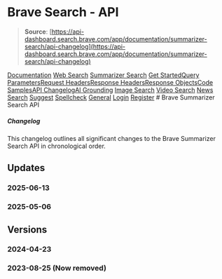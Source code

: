 # Brave Search - API

> **Source**: [https://api-dashboard.search.brave.com/app/documentation/summarizer-search/api-changelog](https://api-dashboard.search.brave.com/app/documentation/summarizer-search/api-changelog)


[](https://api-dashboard.search.brave.com/app/dashboard)  [](https://api-dashboard.search.brave.com/app/dashboard)  [Documentation](https://api-dashboard.search.brave.com/app/documentation) [Web Search](https://api-dashboard.search.brave.com/app/documentation/web-search) [Summarizer Search](https://api-dashboard.search.brave.com/app/documentation/summarizer-search) [Get Started](https://api-dashboard.search.brave.com/app/documentation/summarizer-search/get-started)[Query Parameters](https://api-dashboard.search.brave.com/app/documentation/summarizer-search/query)[Request Headers](https://api-dashboard.search.brave.com/app/documentation/summarizer-search/request-headers)[Response Headers](https://api-dashboard.search.brave.com/app/documentation/summarizer-search/response-headers)[Response Objects](https://api-dashboard.search.brave.com/app/documentation/summarizer-search/responses)[Code Samples](https://api-dashboard.search.brave.com/app/documentation/summarizer-search/code-samples)[API Changelog](https://api-dashboard.search.brave.com/app/documentation/summarizer-search/api-changelog)[AI Grounding](https://api-dashboard.search.brave.com/app/documentation/ai-grounding) [Image Search](https://api-dashboard.search.brave.com/app/documentation/image-search) [Video Search](https://api-dashboard.search.brave.com/app/documentation/video-search) [News Search](https://api-dashboard.search.brave.com/app/documentation/news-search) [Suggest](https://api-dashboard.search.brave.com/app/documentation/suggest) [Spellcheck](https://api-dashboard.search.brave.com/app/documentation/spellcheck) [General](https://api-dashboard.search.brave.com/app/documentation/general)    [Login](https://api-dashboard.search.brave.com/login) [Register](https://api-dashboard.search.brave.com/register) # Brave Summarizer Search API

 ##### Changelog

 This changelog outlines all significant changes to the
Brave Summarizer Search API in chronological order.

## Updates

### 2025-06-13

### 2025-05-06

## Versions

### 2024-04-23

### 2023-08-25 (Now removed)

 